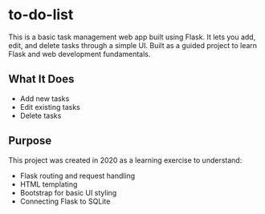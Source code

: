 # to-do-list
This is a basic task management web app built using Flask. It lets you add, edit, and delete tasks through a simple UI. Built as a guided project to learn Flask and web development fundamentals.

## What It Does

- Add new tasks
- Edit existing tasks
- Delete tasks

## Purpose

This project was created in 2020 as a learning exercise to understand:

- Flask routing and request handling
- HTML templating 
- Bootstrap for basic UI styling
- Connecting Flask to SQLite
